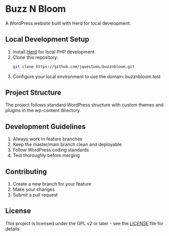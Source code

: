 # Buzz N Bloom

A WordPress website built with Herd for local development.

## Local Development Setup

1. Install [Herd](https://herd.laravel.com/) for local PHP development
2. Clone this repository:
   ```bash
   git clone https://github.com/jquestoms/buzznbloom.git
   ```
3. Configure your local environment to use the domain: buzznbloom.test

## Project Structure

The project follows standard WordPress structure with custom themes and plugins in the wp-content directory.

## Development Guidelines

1. Always work in feature branches
2. Keep the master/main branch clean and deployable
3. Follow WordPress coding standards
4. Test thoroughly before merging

## Contributing

1. Create a new branch for your feature
2. Make your changes
3. Submit a pull request

## License

This project is licensed under the GPL v2 or later - see the [LICENSE](LICENSE) file for details. 